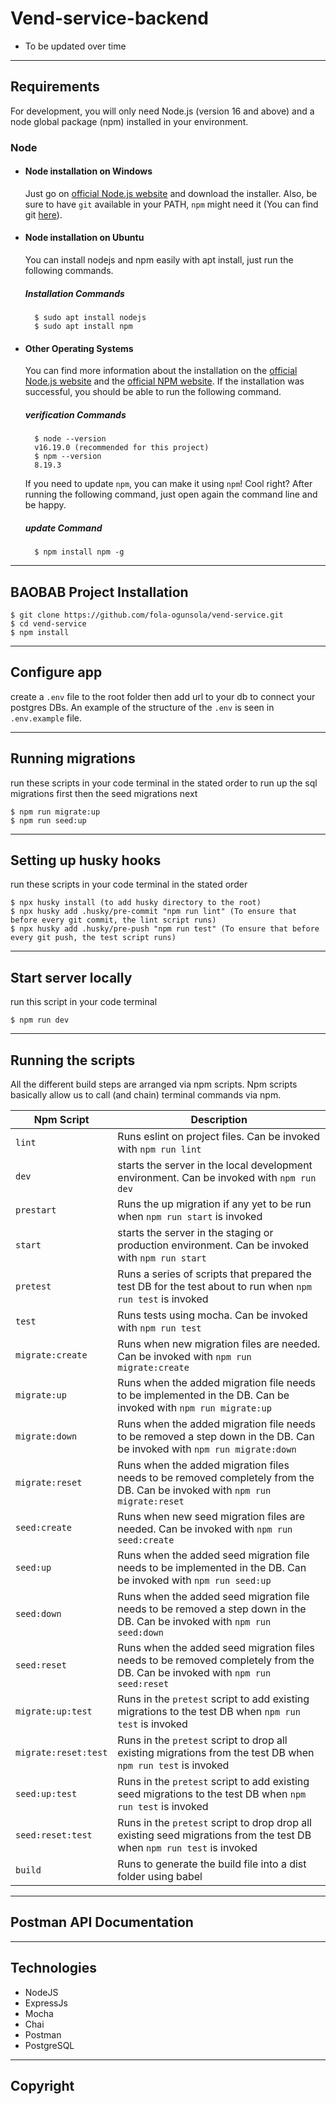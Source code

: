 # Vend-service-backend
- To be updated over time

---

## Requirements

For development, you will only need Node.js (version 16 and above) and a node global package (npm) installed in your environment.

### Node

- #### Node installation on Windows

    Just go on [official Node.js website](https://nodejs.org/) and download the installer.
    Also, be sure to have `git` available in your PATH, `npm` might need it (You can find git [here](https://git-scm.com/)).

- #### Node installation on Ubuntu

    You can install nodejs and npm easily with apt install, just run the following commands.

    ##### Installation Commands

        $ sudo apt install nodejs
        $ sudo apt install npm

- #### Other Operating Systems

    You can find more information about the installation on the [official Node.js website](https://nodejs.org/) and the [official NPM website](https://npmjs.org/).
    If the installation was successful, you should be able to run the following command.

    ##### verification Commands

        $ node --version
        v16.19.0 (recommended for this project)
        $ npm --version
        8.19.3
    If you need to update `npm`, you can make it using `npm`! Cool right? After running the following command, just open again the command line and be happy.

    ##### update Command

        $ npm install npm -g

---

## BAOBAB Project Installation

    $ git clone https://github.com/fola-ogunsola/vend-service.git
    $ cd vend-service
    $ npm install

---

## Configure app

create a  `.env` file to the root folder then add url to your db to connect your postgres DBs. 
An example of the structure of the `.env` is seen in `.env.example` file.

---

## Running migrations

run these scripts in your code terminal in the stated order to run up the sql migrations first then the seed migrations next

    $ npm run migrate:up
    $ npm run seed:up

---

## Setting up husky hooks

run these scripts in your code terminal in the stated order

    $ npx husky install (to add husky directory to the root)
    $ npx husky add .husky/pre-commit "npm run lint" (To ensure that before every git commit, the lint script runs)
    $ npx husky add .husky/pre-push "npm run test" (To ensure that before every git push, the test script runs)

---

## Start server locally

run this script in your code terminal

    $ npm run dev

---

## Running the scripts
All the different build steps are arranged via npm scripts.
Npm scripts basically allow us to call (and chain) terminal commands via npm.

| Npm Script                | Description                                                                                       |
| ------------------------- | ------------------------------------------------------------------------------------------------- |
| `lint`                    | Runs eslint on project files. Can be invoked with `npm run lint`      |
| `dev`                     | starts the server in the local development environment. Can be invoked with `npm run dev` |
| `prestart`                | Runs the up migration if any yet to be run when `npm run start` is invoked                  |
| `start`                   | starts the server in the staging or production environment. Can be invoked with `npm run start`                  |
| `pretest`                 | Runs a series of scripts that prepared the test DB for the test about to run when `npm run test` is invoked     |
| `test`                    | Runs tests using mocha. Can be invoked with `npm run test`      |
| `migrate:create`          | Runs when new migration files are needed. Can be invoked with `npm run migrate:create`      |
| `migrate:up`              | Runs when the added migration file needs to be implemented in the DB. Can be invoked with `npm run migrate:up`      |
| `migrate:down`            | Runs when the added migration file needs to be removed a step down in the DB. Can be invoked with `npm run migrate:down`      |
| `migrate:reset`           | Runs when the added migration files needs to be removed completely from the DB. Can be invoked with `npm run migrate:reset`      |
| `seed:create`             | Runs when new seed migration files are needed. Can be invoked with `npm run seed:create`      |
| `seed:up`                 | Runs when the added seed migration file needs to be implemented in the DB. Can be invoked with `npm run seed:up`      |
| `seed:down`               | Runs when the added seed migration file needs to be removed a step down in the DB. Can be invoked with `npm run seed:down`      |
| `seed:reset`              | Runs when the added seed migration files needs to be removed completely from the DB. Can be invoked with `npm run seed:reset`      |
| `migrate:up:test`         | Runs in the `pretest` script to add existing migrations to the test DB when `npm run test` is invoked      |
| `migrate:reset:test`      | Runs in the `pretest` script to drop all existing migrations from the test DB when `npm run test` is invoked      |
| `seed:up:test`            | Runs in the `pretest` script to add existing seed migrations to the test DB when `npm run test` is invoked      |
| `seed:reset:test`         | Runs in the `pretest` script to drop drop all existing seed migrations from the test DB when `npm run test` is invoked      |
| `build`                   | Runs to generate the build file into a dist folder using babel      |

---

## Postman API Documentation

___

## Technologies

- NodeJS
- ExpressJs
- Mocha
- Chai
- Postman
- PostgreSQL

---

## Copyright
